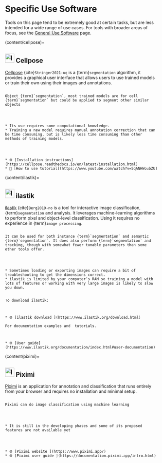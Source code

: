 # Specific Use Software 

Tools on this page tend to be extremely good at certain tasks, but are less intended for a wide range of use cases. For tools with broader areas of focus, see the [General Use Software](./GeneralUseSoftware.md) page.

(content/cellpose)=
## <img src="https://www.cellpose.org/static/images/cellpose_transparent.png" alt="logo" width="30px"> Cellpose

[Cellpose](https://www.cellpose.org/) {cite}`Stringer2021-uq` is a {term}`segmentation` algorithm, it provides a graphical user interface that allows users to use trained models or train their own using their images and annotations.


```{dropdown} What type of image analysis problem is it best at?

Object {term}`segmentation`, most trained models are for cell {term}`segmentation` but could be applied to segment other similar objects 
```

```{dropdown} What are its disadvantages?



* Its use requires some computational knowledge. 
* Training a new model requires manual annotation correction that can be time consuming, but is likely less time consuming than other methods of training models.
```

```{dropdown} How to download/install and learn more?



* 🌐 [Installation instructions](https://cellpose.readthedocs.io/en/latest/installation.html)
* 🎥 [How to use tutorial](https://www.youtube.com/watch?v=5qANHWoubZU)
```

(content/ilastik)=
## <img src="https://us1.discourse-cdn.com/flex015/uploads/imagej/original/3X/9/f/9f5be5e138c63bc6a50be0bb0027b8eef0194935.png" alt="logo" width="30px"> ilastik

[ilastik](https://www.ilastik.org/) {cite}`Berg2019-no` is a tool for interactive image classification, {term}`segmentation` and analysis. It leverages machine-learning algorithms to perform pixel and object-level classification. Using it requires no experience in {term}`image processing`.


```{dropdown} What type of image analysis problem is it best at?

It can be used for both instance {term}`segmentation` and semantic {term}`segmentation`. It does also perform {term}`segmentation` and tracking, though with somewhat fewer tunable parameters than some other tools offer. 
```

```{dropdown} What are its disadvantages?



* Sometimes loading or exporting images can require a bit of troubleshooting to get the dimensions correct.
* ilastik is limited by your computer’s RAM so training a model with lots of features or working with very large images is likely to slow you down.
```

```{dropdown} How to download/install and learn more?

To download ilastik:



* 🌐 [ilastik download ](https://www.ilastik.org/download.html)

For documentation examples and  tutorials.



* 🌐 [User guide](https://www.ilastik.org/documentation/index.html#user-documentation) 
```

(content/piximi)=
## <img src="https://us1.discourse-cdn.com/flex015/uploads/imagej/original/3X/3/f/3fe4d974194caabdb61a5574e24402db8484ab9b.png" alt="logo" width="30px"> Piximi


[Piximi](https://www.piximi.app/) is an application for annotation and classification that runs entirely from your browser and requires no installation and minimal setup. 


```{dropdown} What type of image analysis problem is it best at?

Piximi can do image classification using machine learning 
```

```{dropdown} What are its disadvantages?



* It is still in the developing phases and some of its proposed features are not available yet
```

```{dropdown} How to download/install and learn more?



* 🌐 [Piximi website ](https://www.piximi.app/)
* 🌐 [Piximi user guide ](https://documentation.piximi.app/intro.html)
```